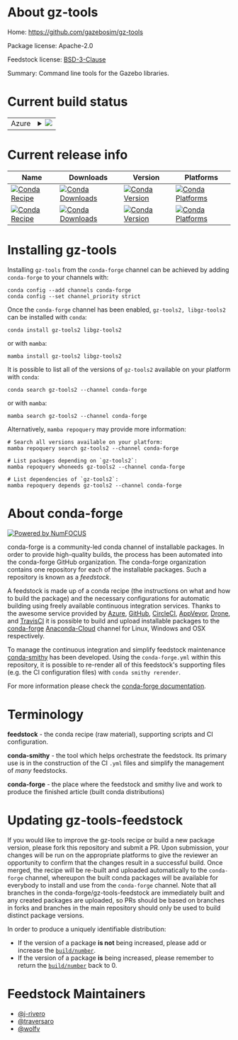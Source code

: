 About gz-tools
==============

Home: https://github.com/gazebosim/gz-tools

Package license: Apache-2.0

Feedstock license: [BSD-3-Clause](https://github.com/conda-forge/gz-tools2-feedstock/blob/main/LICENSE.txt)

Summary: Command line tools for the Gazebo libraries.

Current build status
====================


<table>
    
  <tr>
    <td>Azure</td>
    <td>
      <details>
        <summary>
          <a href="https://dev.azure.com/conda-forge/feedstock-builds/_build/latest?definitionId=17566&branchName=main">
            <img src="https://dev.azure.com/conda-forge/feedstock-builds/_apis/build/status/gz-tools2-feedstock?branchName=main">
          </a>
        </summary>
        <table>
          <thead><tr><th>Variant</th><th>Status</th></tr></thead>
          <tbody><tr>
              <td>linux_64_ruby2.5</td>
              <td>
                <a href="https://dev.azure.com/conda-forge/feedstock-builds/_build/latest?definitionId=17566&branchName=main">
                  <img src="https://dev.azure.com/conda-forge/feedstock-builds/_apis/build/status/gz-tools2-feedstock?branchName=main&jobName=linux&configuration=linux_64_ruby2.5" alt="variant">
                </a>
              </td>
            </tr><tr>
              <td>linux_64_ruby2.6</td>
              <td>
                <a href="https://dev.azure.com/conda-forge/feedstock-builds/_build/latest?definitionId=17566&branchName=main">
                  <img src="https://dev.azure.com/conda-forge/feedstock-builds/_apis/build/status/gz-tools2-feedstock?branchName=main&jobName=linux&configuration=linux_64_ruby2.6" alt="variant">
                </a>
              </td>
            </tr><tr>
              <td>osx_64_ruby2.5</td>
              <td>
                <a href="https://dev.azure.com/conda-forge/feedstock-builds/_build/latest?definitionId=17566&branchName=main">
                  <img src="https://dev.azure.com/conda-forge/feedstock-builds/_apis/build/status/gz-tools2-feedstock?branchName=main&jobName=osx&configuration=osx_64_ruby2.5" alt="variant">
                </a>
              </td>
            </tr><tr>
              <td>osx_64_ruby2.6</td>
              <td>
                <a href="https://dev.azure.com/conda-forge/feedstock-builds/_build/latest?definitionId=17566&branchName=main">
                  <img src="https://dev.azure.com/conda-forge/feedstock-builds/_apis/build/status/gz-tools2-feedstock?branchName=main&jobName=osx&configuration=osx_64_ruby2.6" alt="variant">
                </a>
              </td>
            </tr><tr>
              <td>win_64</td>
              <td>
                <a href="https://dev.azure.com/conda-forge/feedstock-builds/_build/latest?definitionId=17566&branchName=main">
                  <img src="https://dev.azure.com/conda-forge/feedstock-builds/_apis/build/status/gz-tools2-feedstock?branchName=main&jobName=win&configuration=win_64_" alt="variant">
                </a>
              </td>
            </tr>
          </tbody>
        </table>
      </details>
    </td>
  </tr>
</table>

Current release info
====================

| Name | Downloads | Version | Platforms |
| --- | --- | --- | --- |
| [![Conda Recipe](https://img.shields.io/badge/recipe-gz--tools2-green.svg)](https://anaconda.org/conda-forge/gz-tools2) | [![Conda Downloads](https://img.shields.io/conda/dn/conda-forge/gz-tools2.svg)](https://anaconda.org/conda-forge/gz-tools2) | [![Conda Version](https://img.shields.io/conda/vn/conda-forge/gz-tools2.svg)](https://anaconda.org/conda-forge/gz-tools2) | [![Conda Platforms](https://img.shields.io/conda/pn/conda-forge/gz-tools2.svg)](https://anaconda.org/conda-forge/gz-tools2) |
| [![Conda Recipe](https://img.shields.io/badge/recipe-libgz--tools2-green.svg)](https://anaconda.org/conda-forge/libgz-tools2) | [![Conda Downloads](https://img.shields.io/conda/dn/conda-forge/libgz-tools2.svg)](https://anaconda.org/conda-forge/libgz-tools2) | [![Conda Version](https://img.shields.io/conda/vn/conda-forge/libgz-tools2.svg)](https://anaconda.org/conda-forge/libgz-tools2) | [![Conda Platforms](https://img.shields.io/conda/pn/conda-forge/libgz-tools2.svg)](https://anaconda.org/conda-forge/libgz-tools2) |

Installing gz-tools
===================

Installing `gz-tools` from the `conda-forge` channel can be achieved by adding `conda-forge` to your channels with:

```
conda config --add channels conda-forge
conda config --set channel_priority strict
```

Once the `conda-forge` channel has been enabled, `gz-tools2, libgz-tools2` can be installed with `conda`:

```
conda install gz-tools2 libgz-tools2
```

or with `mamba`:

```
mamba install gz-tools2 libgz-tools2
```

It is possible to list all of the versions of `gz-tools2` available on your platform with `conda`:

```
conda search gz-tools2 --channel conda-forge
```

or with `mamba`:

```
mamba search gz-tools2 --channel conda-forge
```

Alternatively, `mamba repoquery` may provide more information:

```
# Search all versions available on your platform:
mamba repoquery search gz-tools2 --channel conda-forge

# List packages depending on `gz-tools2`:
mamba repoquery whoneeds gz-tools2 --channel conda-forge

# List dependencies of `gz-tools2`:
mamba repoquery depends gz-tools2 --channel conda-forge
```


About conda-forge
=================

[![Powered by
NumFOCUS](https://img.shields.io/badge/powered%20by-NumFOCUS-orange.svg?style=flat&colorA=E1523D&colorB=007D8A)](https://numfocus.org)

conda-forge is a community-led conda channel of installable packages.
In order to provide high-quality builds, the process has been automated into the
conda-forge GitHub organization. The conda-forge organization contains one repository
for each of the installable packages. Such a repository is known as a *feedstock*.

A feedstock is made up of a conda recipe (the instructions on what and how to build
the package) and the necessary configurations for automatic building using freely
available continuous integration services. Thanks to the awesome service provided by
[Azure](https://azure.microsoft.com/en-us/services/devops/), [GitHub](https://github.com/),
[CircleCI](https://circleci.com/), [AppVeyor](https://www.appveyor.com/),
[Drone](https://cloud.drone.io/welcome), and [TravisCI](https://travis-ci.com/)
it is possible to build and upload installable packages to the
[conda-forge](https://anaconda.org/conda-forge) [Anaconda-Cloud](https://anaconda.org/)
channel for Linux, Windows and OSX respectively.

To manage the continuous integration and simplify feedstock maintenance
[conda-smithy](https://github.com/conda-forge/conda-smithy) has been developed.
Using the ``conda-forge.yml`` within this repository, it is possible to re-render all of
this feedstock's supporting files (e.g. the CI configuration files) with ``conda smithy rerender``.

For more information please check the [conda-forge documentation](https://conda-forge.org/docs/).

Terminology
===========

**feedstock** - the conda recipe (raw material), supporting scripts and CI configuration.

**conda-smithy** - the tool which helps orchestrate the feedstock.
                   Its primary use is in the construction of the CI ``.yml`` files
                   and simplify the management of *many* feedstocks.

**conda-forge** - the place where the feedstock and smithy live and work to
                  produce the finished article (built conda distributions)


Updating gz-tools-feedstock
===========================

If you would like to improve the gz-tools recipe or build a new
package version, please fork this repository and submit a PR. Upon submission,
your changes will be run on the appropriate platforms to give the reviewer an
opportunity to confirm that the changes result in a successful build. Once
merged, the recipe will be re-built and uploaded automatically to the
`conda-forge` channel, whereupon the built conda packages will be available for
everybody to install and use from the `conda-forge` channel.
Note that all branches in the conda-forge/gz-tools-feedstock are
immediately built and any created packages are uploaded, so PRs should be based
on branches in forks and branches in the main repository should only be used to
build distinct package versions.

In order to produce a uniquely identifiable distribution:
 * If the version of a package **is not** being increased, please add or increase
   the [``build/number``](https://docs.conda.io/projects/conda-build/en/latest/resources/define-metadata.html#build-number-and-string).
 * If the version of a package **is** being increased, please remember to return
   the [``build/number``](https://docs.conda.io/projects/conda-build/en/latest/resources/define-metadata.html#build-number-and-string)
   back to 0.

Feedstock Maintainers
=====================

* [@j-rivero](https://github.com/j-rivero/)
* [@traversaro](https://github.com/traversaro/)
* [@wolfv](https://github.com/wolfv/)

